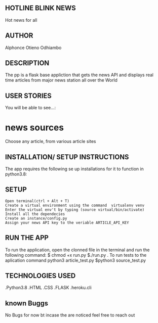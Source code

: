 ## HOTLINE BLINK NEWS
Hot news for all
## AUTHOR
Alphonce Otieno Odhiambo 
## DESCRIPTION
The pp is a flask base appliction that gets the news API and displays real time articles from major news station all over the World
## USER STORIES
You will be able to see...:
# news sources
Choose any article, from various article sites
## INSTALLATION/ SETUP INSTRUCTIONS
The app requires the following se up installations for it to function in python3.8:
## SETUP
    Open terminal(ctrl + Alt + T)
    Create a virtual environment using the command  virtualenv venv
    Enter the virtual env't by typing (source virtual/bin/activate)
    Install all the dependecies 
    Create an instance/config.py
    Assign your news API key to the veriable ARTICLE_API_KEY
## RUN THE APP
To run the application, open the clonned file in the terminal and run the following command:
    $ chmod +x run.py $./run.py .
    To run tests to the aplication command python3 article_test.py $python3 source_test.py
## TECHNOLOGIES USED
.Python3.8
.HTML
.CSS
.FLASK
.heroku.cli
## known Buggs
No Bugs for now bt incase the are noticed feel free to reach out



